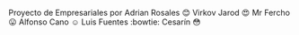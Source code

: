 Proyecto de Empresariales por
Adrian Rosales :blush:
Virkov Jarod :heart_eyes:
Mr Fercho :stuck_out_tongue:
Alfonso Cano :relaxed:
Luis Fuentes :bowtie:
Cesarín :flushed:
